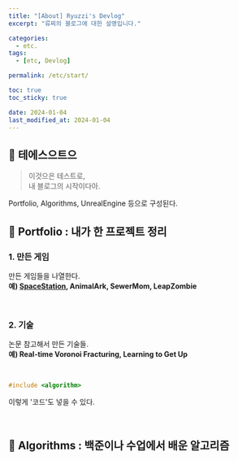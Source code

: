 ```yaml
---
title: "[About] Ryuzzi's Devlog"
excerpt: "류찌의 블로그에 대한 설명입니다."

categories:
  - etc.
tags:
  - [etc, Devlog]

permalink: /etc/start/

toc: true
toc_sticky: true

date: 2024-01-04
last_modified_at: 2024-01-04
---
```


## 🦥 테에스으트으

>이것으은 테스트로,<br>
>내 블로그의 시작이다아.

Portfolio, Algorithms, UnrealEngine 등으로 구성된다.

## 🦥 Portfolio : 내가 한 프로젝트 정리

### 1. 만든 게임

만든 게임들을 나열한다.<br>
**예) [SpaceStation](https://www.youtube.com/watch?v=MsZts6FvNiY&t=34s), AnimalArk, SewerMom, LeapZombie**

<br>

### 2. 기술

논문 참고해서 만든 기술들.<br>
**예) Real-time Voronoi Fracturing, Learning to Get Up**

<br>

```cpp
#include <algorithm>
```

이렇게 '코드'도 넣을 수 있다.

<br>

## 🦥 Algorithms : 백준이나 수업에서 배운 알고리즘